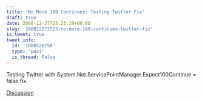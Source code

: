 ```yaml
---
title: 'No More 100 Continues: Testing Twitter Fix'
draft: true
date: 2008-12-27T15:25:19+00:00
slug: '200812271525-no-more-100-continues-twitter-fix'
is_tweet: true
tweet_info:
  id: '1080528758'
  type: 'post'
  is_thread: False
---
```




Testing Twitter with             System.Net.ServicePointManager.Expect100Continue = false fix.

[Discussion](https://x.com/sytelus/status/1080528758)
